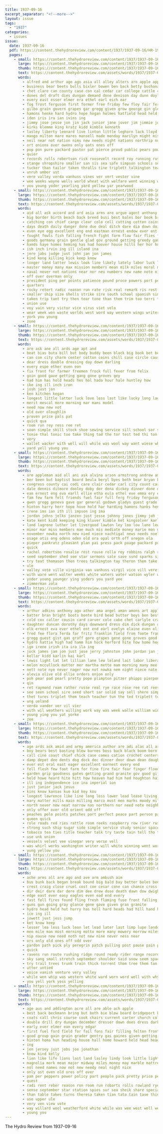```yaml
---
title: 1937-09-16
excerpt_separator: "<!--more-->"
layout: issue
tags:
  - "1937"
categories:
  - issues
issue:
  date: 1937-09-16
  pdf: https://content.thehydroreview.com/content/1937/1937-09-16/HR-1937-09-16.pdf
  pages:
    - small: https://content.thehydroreview.com/content/1937/1937-09-16/small/HR-1937-09-16-01.jpg
      large: https://content.thehydroreview.com/content/1937/1937-09-16/large/HR-1937-09-16-01.jpg
      thumb: https://content.thehydroreview.com/content/1937/1937-09-16/thumbnails/HR-1937-09-16-01.jpg
      text: https://content.thehydroreview.com/assets/words/1937/1937-09-16/HR-1937-09-16-01.txt
      words:
        - alfred and arthur age ago asia all alley alters aro apple appleman acorn ann allen are america alspaugh angel acord arbes acre armstrong alva
        - business bear beets bulls bixler bowen ben back betty buchanan brother bring bread brief ball bryson brought ber bridgeport browne been blaine bryan best bethel butz bradley baby baptist bright brood born bolls birth board bierce burg begin bal bean bartgis bell but band bird beck bette boy bill byrum brothers black burns bers boni boucher bank bull buckmaster
        - chet clare can county case con cal cedar car college cattle cash clear city colt cotton carl carolyn cope castor counts cake colts charles child caddo church crail chas chester christian close cole cane collins cox craig change canyon corning credit catt cantrell cartwright cin clara cecil came class corn champion
        - dones del draft dies dungan demand done denison day dunn doyle days davidson due deans daughter danger duke dave dennis deni daugherty down during dugan
        - every east esser elmer era ethel earl eich ear
        - fog frost ferguson first former free friday few floy fair fer floyd fall foot fund full farm from faith francis fast fron frank far frances foss felton fan for fred forget fortun
        - gilbo grain govern grapes gar gregg given grow george gin glen garden general going gird gerber gave griffin grew gone glass
        - hamons henke hard hydro hope hogan holmes hatfield head held hulse had hardware heidebrecht hang heart hubbard heger hour humes henry halls half heads honor hume hallmark harry herndon hus home hinton hor hart her has herbert hull hafer
        - iden iris ira ian ivins ing
        - jimmy jose jesse jon jin jack junior jane jover jim jimmie jone john just
        - kirks klemme king kratz kidd kimble kenneth
        - lasley liberty leonard live linton little leghorn lack lloyd labor let large las linebarger lat lulu later list land lief laura late light living leroy last lon louis lone louie life left
        - mango milton mare mares mansell made monday marilyn might mis maxton mar mckee miss market mule must most milo much many mest more moore merchant matter mile mos mules mer miller ming mil maize money male messimer marshall masoner merle marks members march mone mission morning major moser mound monda mature mate
        - neil near not nation nims new needs night nations northrip numbers neels ning now noel narrow need names name nowka nost
        - ort onions over owens only oats ones off
        - pop pon pure packard pastor pat pierce proud public pears pow plate president pound perry pol poter pork policy pales patterson pitzer picking plan page present phe people pope power poland payne place press phipps peaches pas peo peppers plant powers persons penter peck poly pan part
        - quier
        - records rolls robertson risk roosevelt record roy running russell roof run ren ralph rains ranch richard rye randall roll roney robert randol red rassler read rest ruth
        - stange shropshire smaller san sis sea safe simpson schools son second set speech state story sutton sacramento she said sunday spies seem seeds schroder september smith still sid saving spor seed setting side slemp sue saturday sult sprang special sprung sing school spring summer station student sept stallion sale sey strong sylvester soon seven sauer sow schantz season sister sund save store six sed sho
        - tucker than tailor taken thralls tine triplett talkington team them top thiessen tin tor tom then ting terrel the tho tear tindel teen thomas town tell table thing
        - unruh umber ust
        - vere valley verda vanhuss vines ver vert vester vine
        - wee weeks wayne wells world wheat with welfare went winning walt was white will williams wilma winners wallace wilbur wood write wilburn willing week well washita west willingham webb work
        - you young yoder yearling yard yellow yar yearwood
    - small: https://content.thehydroreview.com/content/1937/1937-09-16/small/HR-1937-09-16-02.jpg
      large: https://content.thehydroreview.com/content/1937/1937-09-16/large/HR-1937-09-16-02.jpg
      thumb: https://content.thehydroreview.com/content/1937/1937-09-16/thumbnails/HR-1937-09-16-02.jpg
      text: https://content.thehydroreview.com/assets/words/1937/1937-09-16/HR-1937-09-16-02.txt
      words:
        - aid all ask accord and ard asia arms are argue agent anthony ambush aca acre ago army augusta aires ariza art age ave apple amer able american ameri
        - big border birth beach back breed busi best bales bor book broad begin bruckart brace been brave bist bitter black but buy boat bill below balk britain bale bear begun basic bare bunch blood better borders battles battle break brain both
        - catching con chief cargo clear colo cell cutting cotton coins content crochet comes china coast college cam courage civil cast chips champion check certain chapel car city carbon chant cant can come carillo coolidge county canada collins change coles chamber cause class companion cases chase congress cai current cobb call chi cable
        - days death daily danger done due deal ditch dare dia down doing divers day deep dairy david demand does dog der during
        - even eye egg excellent eng end eastman ernest endow ever ent east eden eral ele
        - fought fowls fish falling french fight farm flow fair flies fast for farms favor folks fore fruit full from fly fow front fails fine fed finer first firm fire favors found fresh far fear force france fort fields fingers
        - goods germany grain gentle glad gov ground getting greedy gance gain grass general guns game gen good gave going given
        - hands haye homes heming has had hoover house hills her hor hull how hook head hind hydro health hemingway him hen heads hard hurt hold holding hand heaven hell huge held human hot hong hes
        - ish inch irvin ing ill island ina
        - jere jabs judge just john jan jon james
        - kind kong killing kick keep know
        - longer land latter lewis look line likely lately labor luck lose let lacks lion low like long lines less lydia last large little learn lovely left leader
        - master money many max mission members mean milk miles moral must manner mar much most more male merchant moore maybe macy million mains might merit mal may mey matter mer mess men mens mak made means market man
        - naval never not nations near nor neu numbers new name note night news notice now nation north nose need northern nese
        - off over overman only
        - president ping per points patience pound proce powers port persons paris parent pate pretty pure pounds pop people province private panic ports parley plants pro parades press part pink place pass plan present power pos proud prest past palermo push painting pen
        - quarters
        - rocky retort radic reason run rate risk real remark ris rest rush roose rus russian rich roots rail rex rather roosevelt ready
        - smaller ship size shells strike sire south school spanish simple september stuff side stake sus step stand speech shore summer smile string screen send such sian see stalls states supply switzer show sion sides shad state setting shade say single selling speak seem square stain salt sinclair set stock sum sible stead shows style small suich steel short shoulder sell sudan slim sea stout sewing service sions said sun season stately sary shown seems still stamps smooth stage study son soine
        - taken trip tant try then tear tone than them trim too terri thousand tory trend tough ture tary tell theodore thi times tree tine tech trust toward train the table takes thing theo
        - union use
        - voy vain very victor vice virus viet velo
        - wear week won waste worlds west word way western wings writer was will while wait wise washington why words willing weather weight works wane water write weeks went world worms wars waters wage william work with war welfare well wearing want
        - york you young
        - zone
    - small: https://content.thehydroreview.com/content/1937/1937-09-16/small/HR-1937-09-16-03.jpg
      large: https://content.thehydroreview.com/content/1937/1937-09-16/large/HR-1937-09-16-03.jpg
      thumb: https://content.thehydroreview.com/content/1937/1937-09-16/thumbnails/HR-1937-09-16-03.jpg
      text: https://content.thehydroreview.com/assets/words/1937/1937-09-16/HR-1937-09-16-03.txt
      words:
        - are ask ane all ards age apt and
        - beat bias buta bill but body buddy been black big book bet bett bottle beil
        - can con city charm center cotton coins chill case circle cause cute
        - dear dress double dressing day down darling
        - every espe ether even eon
        - fix front for farmer freemen frock full fever from felix
        - goin good gave getting gang gone groves gey
        - had him has hold heads hes hol hada hour hale huntley how
        - ike ing ill inch iron
        - josh just jon
        - ken kitchen kegan
        - longest little latter luck love less last like lucky long lady look leisure
        - merit mescal more morning mar mans model
        - need now new not
        - old over oloughlin
        - proven price pals pat
        - quick qua
        - room run rey ress ree ret
        - soon simple skill stock shoe sewing service sill school sor send short sad seace stands stops surgeon speedy sir sah shoulder size
        - tonie thal tonic too take thing tad the tor test ted thi ton
        - very
        - wallet wacker with well will while was wool way want wiese why wait williams
        - yard yell young you
    - small: https://content.thehydroreview.com/content/1937/1937-09-16/small/HR-1937-09-16-04.jpg
      large: https://content.thehydroreview.com/content/1937/1937-09-16/large/HR-1937-09-16-04.jpg
      thumb: https://content.thehydroreview.com/content/1937/1937-09-16/thumbnails/HR-1937-09-16-04.jpg
      text: https://content.thehydroreview.com/assets/words/1937/1937-09-16/HR-1937-09-16-04.txt
      words:
        - are appleman aid all ani ask alvina arson armstrong andrew ames area arthur ash alvin amarillo albert alton american and alva ason ayers ane ary anna amos albin ave ast
        - ber been but baptist board beula beryl byes both bear bryan borho big bassler boschert bandy burger billy bible buy bers ben berger bender bane burns burn bethel banks bradley bishop barks bee bodine bauer ballew bertha bernardine bart bridgeport bring brya bright bill brought brown bank broom bennett buckmaster brother
        - congress county cai codi care clair cedar carl city count carnegie corn carney cattle christian custer coffey church chas cartwright clerk cruzan cader clyde clear chet college clarence cast cope collier coy clark caddo can cottage come cross crabb chick constant charle car close coker clinton calle cleo chu cannon crosswhite cap creek cold
        - dale dennis ditmore dooley doby der dena dickey dinner done diamond delmar daugherty demons desire duncan dickerson din delbert daughters days day dalke dozier dean dower david dues dick davis daughter during
        - ean ernest eng eva earll ellie etha eula ethel eve emma ery edith entz enter every eyster end earl eastern ester elmer ella
        - fam few farm felt friends fuel fair full ferg friday ferguson fine fred floyd ford fate foy froese fer folks franci frost from former frank far for
        - gwen gregg geneva gave gar general godown gladys guest grade glad gift gun given gas getting grain glen group gripe green glazier glidewell geraldine gress gee
        - hinton harry herr hope hove hold har harding hamons hanks henry hin had honor hiss high him huss her hur home heisel hart heidebrecht heater health held hom homes hydro hudson hill harvy hues herndon hazel hale hubert has
        - irene ims ian ith ill impson ing ima
        - jordan johns jelks janzen just jesse johnny janes jimmy joh jake jolly jack johnston john jed jones jim james
        - kate kent kidd keeping king kluver kimble ket kingsolver karlin kell karli kansas keba knee katherine
        - land lagrone luther let livergood lawton ley loo lou lane lew lloyd late lyn lone lillie linner left lights lee long lora lorance lesson line louis last lugenbeel latter
        - minor mar miss members mae much mis mediate money marie mon martin mus mills mccullock man meta marvin mars murphy mattie mer market millard missouri mac mabel matter monday mai mill mand martha mary miller mason mound mise mose more mee
        - november nowka north new nied niece nachtigal news needs noel nga now nadine near nies nannie nee ner neigh not night
        - osage otis ong odens oden old ora opal orth off oregon ola
        - pieper pankratz pleasant plan pai press pack poage packard putnam pitzer peaches potter president past point peak plenty penta pere prier power pride present pet phy place paul parent people
        - quick
        - rachel robertson rosalie rest rouse rolla rey robbins ralph reich raymond rue ryan rain roy ruth rollinger rust ridge rader radio riley rigas ray rose rison resides richardson regier rier ron row riggs ready
        - seed september shed soe star sermons sale save sund sparks simpson spies second stine sten starts stange sarah sylvester seen sum still sister scott strong schmidt sow sam smith schultz skaggs sunda schantz sane seward see spain student sida south sylvia saturday school say set sand siler son station stoves she sir show susie speedy shean sylvan sick simmons special sunday sun
        - try teat thomason then trees talkington tay theron them take thurs trailer tindall the triplett too thom thelma tat teach talk treat troudt texas ton tak tressie than tex ting teacher
        - ule
        - valley vote ville virginia van vanhuss virgil vice vill vere vern view vernon
        - with ware went walter weeks white waters water watson wyler week wee wish weather weatherford willian wilby wheat way well waller wildman washita williams west weathers was worley wedding wen work will wynona warde
        - yoder young younger ying yoders you yard yee
        - zimmerman zola
    - small: https://content.thehydroreview.com/content/1937/1937-09-16/small/HR-1937-09-16-05.jpg
      large: https://content.thehydroreview.com/content/1937/1937-09-16/large/HR-1937-09-16-05.jpg
      thumb: https://content.thehydroreview.com/content/1937/1937-09-16/thumbnails/HR-1937-09-16-05.jpg
      text: https://content.thehydroreview.com/assets/words/1937/1937-09-16/HR-1937-09-16-05.txt
      words:
        - arthur adkins anthony ago ather ama angel aman amons art apple ash are ary ane arts alfred amos arch anti aro all ast armstrong alois amey and arb angeles arbes able age appleman
        - batter bran bright boots bonte bird bead butter boys ben best bas betty been bry bea bee barnhart barley bonnet beets bis beans bradley bills bert bassler bixler blank bill better bie but brother bae ballew bring bryson
        - cold cox caller cousin card carver cole cake chet carlyle crail claude coffee cleo came cherry cate car charles cast clara cases charle class carruth carl conte chu church craig cok cost corn cross consoli city check coble
        - daughter duncan dorothy days downward dress dim dick dungan daughters dresser during
        - elk ernest eva ever ethel ent end earl evelyn elaine even elia
        - fred fee flora ferda far fritz franklin field from foote frank first floyd for fair frost friends
        - gregg guest gist gas graff gore grapes gene gone groves good grab gibson george glass geraldine gus given getting grape group
        - hydro hattie high had hamm him hock herford hite how home heger hume harold happy has hollywood hamilton held half hatfield honor heisel heater hour hag hinton hudson hues harry house herbert hamons headley henzler henry her
        - igo irene irish ita ira ila ing
        - jock james jam jon just jose jerry johnston john jordan jan jelly jarvis
        - kellar kidd karlin kai karl
        - lewis light lat let lillian lane lew leland lait labor liberal lot land lilian lloyd leona louis lola lara left lunch lites lea lead lucile lass less last
        - melon mccullock matter mer martha mette mam morning many mee melba martin miss miller marvin mill mis monday mir minnie mabel mise moun matt mary mai may milton mel marry milk mcanally mountain made mira more maud man
        - nett note nye never nager now not nowka nem night niece nate
        - olevia olive old ollie orders onion only
        - poh pear pad pearl pretty pope plimpton pitzer phipps pierpont point present piece pil pla peach painting pillow pha pic pint pickles pie peal pears pires per pastor plum peaches power phoebe
        - qin
        - ret raymond roam rather russe real rye race rose ree rat rees rust rone radio ruhl ready run road
        - see seen school sire seed short sar solid say sell shere simpson sees still sutton spohn show study stove sister set service she sunday saturday schroder surprise sil sang sugar stage states salter sun serum summer screen shipp sion stockton sua september station salt shorts small seiberling spors spor said
        - thet tures triplet them teach teacher tun the ted triplett ton tribby troxel teh than talk tata thi tra tay take thay ties tee
        - ung ueland
        - verda vander ver vil vier
        - with wil weathers willing work way was week walle william winners wheat warn wait wal wave wilma worlds well want white winter write wells willard walter will waller
        - young ying you yat yorke
        - zee
    - small: https://content.thehydroreview.com/content/1937/1937-09-16/small/HR-1937-09-16-06.jpg
      large: https://content.thehydroreview.com/content/1937/1937-09-16/large/HR-1937-09-16-06.jpg
      thumb: https://content.thehydroreview.com/content/1937/1937-09-16/thumbnails/HR-1937-09-16-06.jpg
      text: https://content.thehydroreview.com/assets/words/1937/1937-09-16/HR-1937-09-16-06.txt
      words:
        - age ards ask amid and army america author are adi alas all area
        - boy bears best basting blew barnes boss back black boom born baby board both blessing bank better bonnet block branch bottles bring bridge bet beat boxer baker bast been buys business breed brings but
        - call cine coast chief chick case comes cation crochet centers cross character curtain course cutting care choice chap christ center cream canal condi chew cheese cute church chi catching cook chin cana chance chiao cry china company city cotton change cher class child coffee council cen can carrier
        - damp depot dee dents dog dock dec dinner door down dean daughters dainty dam date deter dark dallas doing differ den dress days does dire dear during day dats dollar
        - ever est eral east eager excellent earnest every end
        - fell flesh few foot farm for fine fire fair fear finger flood first from folly fruit funny fuel fountain found fare french fruits francisco famous
        - garden grip goodness gates getting grand granite gov good gift ger going group germany general guns govern glove ging goes german george
        - held howe heard hite hitt how heaven had him hed houghton hai house home hes hole hood her honan hot honor hence half hong harbor hydro harold hour has ham hems
        - ill ing independence ice ina imperial ion
        - just junior jack jesus
        - kins know kansas kuo kid key kou
        - longest lawrence like line long less lower lead lease living land leaders lady lulu lick lakes lowell live lundquist lunch late lemons lesson law little lave left lot lis longer life look
        - mary matter mills main milling marco must men marks moody miles moral mis most marry milk may mine man mer marines more many money magazine made malt means
        - north never new neat narrow nas northern nor need note neighbor not names nation nations now ner night name necessary needs news near
        - only offer over old orient odd off
        - peaches polo points patches port perfect peace part person parisian purple pears plain park portal ply present per pass ports pound price piers pay peo proud pretty pour people purchase policy
        - queen quick
        - role roads red ries rattle room reeks raspberry row river russian ranch rod rout record run rover
        - strong such ship sugar side simple service study senior space strain sleep small shakespeare sheriff stands sea scout stray speech seems save supply soul sonny six school second said states shed season satin seat still shi storm station south shink single stay stones sies special stand share speed streets smith spaniel soda sroka stone stamp she september spokes sult san stops strength see saw southern sula sin sit sides silence star soon seal say shoulder
        - tobacco tea ties title teacher talk try taste tain tell tho thad top torrent throw tall trial topic tures them thousand town than ton thom then tears the train thing too
        - use unk union
        - vessels velvet vee vinegar very verse vell
        - was whirl works washington writer will white winning went work with west weekly weak worn wife wide well why word way world wise war while want water winding western
        - yung yellow you
    - small: https://content.thehydroreview.com/content/1937/1937-09-16/small/HR-1937-09-16-07.jpg
      large: https://content.thehydroreview.com/content/1937/1937-09-16/large/HR-1937-09-16-07.jpg
      thumb: https://content.thehydroreview.com/content/1937/1937-09-16/thumbnails/HR-1937-09-16-07.jpg
      text: https://content.thehydroreview.com/assets/words/1937/1937-09-16/HR-1937-09-16-07.txt
      words:
        - ache arms all are ago and ave arm ambush aim
        - bus bunk back began break bound big bald bay better boles been belt black bright but bulle below bare bull ber boul bent body botton blood brought brooks bend blind beg byron
        - crest craig close cruel cost coe cesar cone can chance cross candle came cleveland car cons cotton con cree camp company clear come circle child carry coz chi cause cords cord courier
        - dir deir dare dar dere dim dee drew dose death dawn dow dwight deep dat daze david down den due
        - edge east ever easy eagles even ead end every
        - fast fell fires found fling fresh flaming fuse front falling for few fought felt friend face fairly floor full fore fury from force fellows fatal fail fellow first firestone fight friends fiber flash
        - guns gun going gray glance gone gave given gran granite
        - hydro head held hut hurry has hell hard heads had hill hand hilltop human helps helper hour half home him henry hore hold high homes hands huge halt
        - ice ing ill
        - jowett just jess jump
        - ket know keep
        - lesser lea less luck leon let lead later last limp lupe london lay loose little low like lips lean life line ley late left longer lunch look long lower lucky libera lain land
        - men mile man most morning motto more many mowery morrow miles million mis much money monday matter made means moose mine march magazine might
        - nip nause now need noth not new nine never ness near
        - ors only old ones off odd over
        - pardon path pick ply peregrin patch pulling post pause pain pole part people pines paus pounds pass partner place pace poleon pack process pickup pure ping plenty precious
        - quick
        - ravens run route rushing ridge round ready rider range record risk running rent river rocky ran red rock ridges rocks ried res
        - sky sang small stretch september shoulder said snow seem space sprang stream shape sun stand shells sat sharp savage stage seven sins sud song shelter string set step shack sams scout save stan swing steep second saw spruce sands story straight sleep side shock street strength search sells spin stick still sam school stock standard swift stern see sippy smooth safe short south sunrise
        - try trail trees trunk train thick torrent thom tree them tan throw trip trom talk the tobe thou toward than taunt take then tun turn tor ten too top till timber
        - utter untied
        - voice vanish venture very valley
        - while wen whip was western white ward worn word well with why week walk world water worst weak way wit wait willan wallace william will west working wile woy
        - you yell york yoss yelling
    - small: https://content.thehydroreview.com/content/1937/1937-09-16/small/HR-1937-09-16-08.jpg
      large: https://content.thehydroreview.com/content/1937/1937-09-16/large/HR-1937-09-16-08.jpg
      thumb: https://content.thehydroreview.com/content/1937/1937-09-16/thumbnails/HR-1937-09-16-08.jpg
      text: https://content.thehydroreview.com/assets/words/1937/1937-09-16/HR-1937-09-16-08.txt
      words:
        - age aus and addington acre all are able ach apple
        - best back beckmann bring but both bie blow board bridgeport braly brick beams bertie bare better band boys been burns barley buy business bixler
        - coats call chris course cook chairs current carter church cold chau cast come city can car cash clock carnival christian court comes cotton county chie con
        - double drill dry dungan december dresser down does dress darko during day dance director done
        - early ever elmer ean every edgar
        - first fuel ford field for fail fons fair filling felton front fight full franklin ferris fall fire frank frock fred forty found forget fath from farm fresh fine frame
        - good group gain grain grader gentry gas gaines given getting gerety
        - hinton homa hun heading house hall home howard held head heads had heater hing harry hydro huge heon has holding
        - ing
        - jen jersey just jobs joe jonathan
        - know kind kelly
        - lion like life lions last land lasley lindy look little light less lee lights large loop
        - magnolia mork mean major midway miles money may marble mattress match miller made many maina magic music more means most model men meed must
        - nol need names now not new needy neal night nice
        - only ost oven old ores off over
        - pam per peppers power policy part people pack pretty price person pay paul payne pump pope president pickup peoples present plum page
        - quest
        - radi rent reber reason ron room run robarts rolls rowland rye range records rocker rei reser record ready
        - sense september star station spies sur sea sheik share special ster springs such states sales sun six sue sting school set start styles store small sunday she show suit sept suits seen sell sweet single sale stone silk see sal stange stage stunz schools service stock swing stephens saturday stand seed stead sow state self shows stove saving
        - than table takes turns theresa taken tian tata tain tase thing towers them ton the then ties too tale taylor thomas trailer take try texas top trucks tas thom
        - use upper ule
        - very ven view vote
        - way willard wool weatherford white while was wee west well week worth wish weather why wheat want won world work winters with will winter welfare wiler
        - young you
---
```


The Hydro Review from 1937-09-16

<!--more-->

